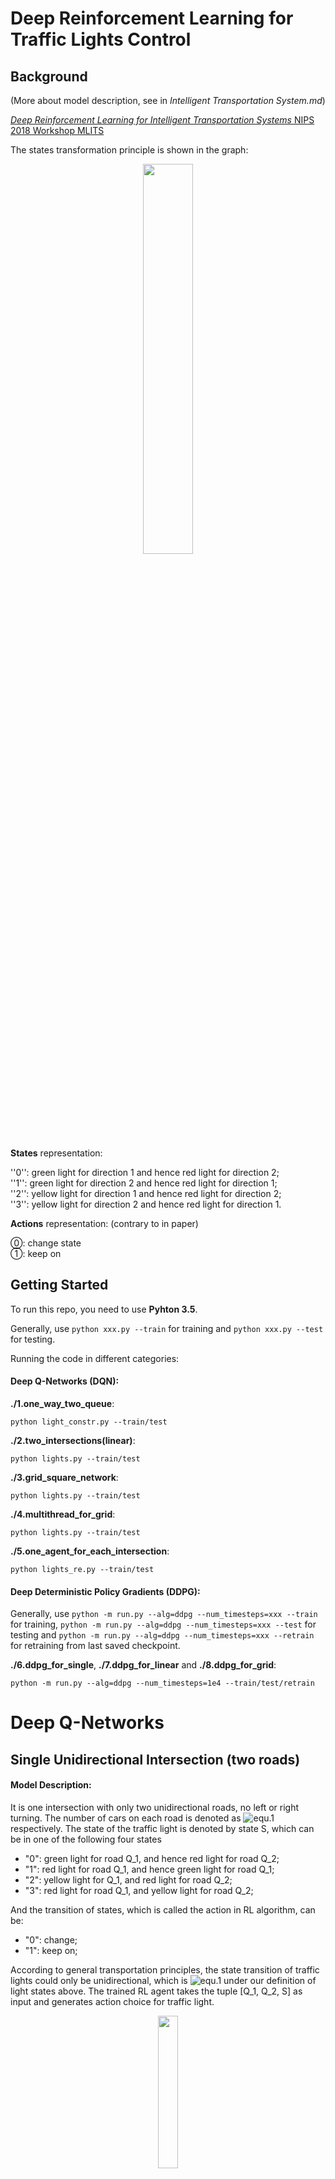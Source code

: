 
# Deep Reinforcement Learning for Traffic Lights Control
## Background

(More about model description, see in _Intelligent Transportation System.md_)

[_Deep Reinforcement Learning for Intelligent Transportation Systems_ NIPS 2018 Workshop MLITS](https://openreview.net/forum?id=BJl846ey97)

The states transformation principle is shown in the graph:
<p align="center">
<img src="https://github.com/quantumiracle/DQN_traffic_light_control/blob/master/images/states.png" width="40%">
</p>

__States__ representation:

''0'': green light for direction 1 and hence red light for direction 2;\
''1'': green light for direction 2 and hence red light for direction 1;\
''2'': yellow light for direction 1 and hence red light for direction 2;\
''3'': yellow light for direction 2 and hence red light for direction 1.

__Actions__ representation: (contrary to in paper)

⓪: change state\
①: keep on

## Getting Started

To run this repo, you need to use **Pyhton 3.5**.

Generally, use `python xxx.py --train` for training and `python xxx.py --test` for testing.

Running the code in different categories:

#### Deep Q-Networks (DQN):

 **./1.one_way_two_queue**:

`python light_constr.py --train/test`

**./2.two_intersections(linear)**:

`python lights.py --train/test`

**./3.grid_square_network**:

`python lights.py --train/test`

**./4.multithread_for_grid**:

`python lights.py --train/test`

**./5.one_agent_for_each_intersection**:

```python lights_re.py --train/test```

#### Deep Deterministic Policy Gradients (DDPG):

Generally, use `python -m run.py --alg=ddpg --num_timesteps=xxx --train` for training, `python -m run.py --alg=ddpg --num_timesteps=xxx --test` for testing and `python -m run.py --alg=ddpg --num_timesteps=xxx --retrain` for retraining from last saved checkpoint.

**./6.ddpg_for_single**, **./7.ddpg_for_linear**  and **./8.ddpg_for_grid**:

`python -m run.py --alg=ddpg --num_timesteps=1e4 --train/test/retrain`



# Deep Q-Networks

## Single Unidirectional Intersection (two roads)

#### Model Description:

It is one intersection with only two unidirectional roads, no left or right turning. The number of cars on each road is denoted as ![equ.1](https://latex.codecogs.com/gif.latex?Q_1,&space;Q_2\in&space;I) respectively. The state of the traffic light is denoted by state S, which can be in one of the following four states

* "0": green light for road Q_1, and hence red light for road Q_2;
* "1": red light for road Q_1, and hence green light for road Q_1;
* "2": yellow light for Q_1, and red light for road Q_2;
* "3": red light for road Q_1, and yellow light for road Q_2;

And the transition of states, which is called the action in RL algorithm, can be:

* "0": change;
* "1": keep on;

According to general transportation principles, the state transition of traffic lights could only be unidirectional, which is ![equ.1](https://latex.codecogs.com/gif.latex?"0"\rightarrow{"2"}\rightarrow{"1"}\rightarrow{"3"}\rightarrow{"0"}) under our definition of light states above. The trained RL agent takes the tuple [Q_1, Q_2, S] as input and generates action choice for traffic light.
<p align="center">
<img src="https://github.com/quantumiracle/DQN_traffic_light_control/blob/master/images/1inter.png" width="25%">
</p>



#### Training:

<p align="center">
<img src="https://github.com/quantumiracle/DQN_traffic_light_control/blob/master/images/train.png" width="40%">
</p>


Code in  **./1.one_way_two_queue**.

## Linear-Network Intersections
#### Model Description:

Linear network model is combined with multiple single intersections on a line, as shown in the following graph. Noticing that we don't care much about the outcoming roads, which is denoted by dashed lines.

<p align="center">
<img src="https://github.com/quantumiracle/DQN_traffic_light_control/blob/master/images/linear_network5.png" width="70%">
</p>


#### Visualized Simulation in Experiments: 

the color of lights is 'green' or 'red' or 'yellow'. The black rectangular represents incoming car for periphery of road networks. The numbers indicates number of cars on each road. If the light is 'green', the number of cars in that road will reduce the number of passing cars after transition. If there is 'black rectangular', the number of cars in the corresponding road will increase one after transition. The upper image is the state before transition, while the lower image is the state after transition. 

<p align="center">
<img src="https://github.com/quantumiracle/DQN_traffic_light_control/blob/master/images/Screenshot.png" width="60%">
</p>


#### Training:

<p align="center">
<img src="https://github.com/quantumiracle/DQN_traffic_light_control/blob/master/images/train1.png" width="40%">
</p>


Code in **./2.two_intersections(linear)**.

## Grid-Square-Network Intersections

#### Model Description:

<p align="center">
<img src="https://github.com/quantumiracle/DQN_traffic_light_control/blob/master/images/grid_square_network.png" width="40%">
 </p>



#### Visualized Simulation in Experiments: 

  <p align="center">
<img src="https://github.com/quantumiracle/DQN_traffic_light_control/blob/master/images/4*4.png" width="35%">
  </p>


#### Training:

 <p align="center">
<img src="https://github.com/quantumiracle/DQN_traffic_light_control/blob/master/images/2*2_100m.png" width="40%">
</p>


Code in **./3.grid_square_network**.

## Multi-thread version code for grid network

Apply multi-thread for accelerating training process.

Code in **./4.multithread_for_grid**.

## Agent for single intersection

Single agent for every intersection (instead of single agent for whole road network), input of agent is from each one intersection. All intersections share the same agent, every time agent stores [obs,a,r,obs_] for each intersection, share the same overall reward (`lights.py`) or restore each reward for each intersection (`lights_re.py`).

Code in **./5.one_agent_for_each_intersection**.

# Deep Deterministic Policy Gradients

## Background

Basic environments are similar with for DQN, only with main/branch road difference. For all 3 circumstances, main road is direction 2, and branch road is direction 1, larger coming and passing rates on main roads than branch roads. Another difference of DDPG version environment with DQN version is the number of cars on roads (coming, queueing, passing) are more realistic values like 16, 8, etc instead of 0, 1.

## Single Bidirectional Intersection (four roads)

<p align="center">
<img src="https://github.com/quantumiracle/DQN_traffic_light_control/blob/master/images/ddpg4single.png" width="40%">
</p>



 Code in **./6.ddpg_for_single**.

## Linear-Network Intersections

Testing of 10*1 linear network.

<p align="center">
<img src="https://github.com/quantumiracle/DQN_traffic_light_control/blob/master/images/ddpg4linear.png" width="40%">
</p>



Code in **./7.ddpg_for_linear**.

## Grid-Square-Network Intersections

Testing of 10*5 grid network.

<p align="center">
<img src="https://github.com/quantumiracle/DQN_traffic_light_control/blob/master/images/ddpg4grid.png" width="100%">
</p>



Code in **./8.ddpg_for_grid**.

